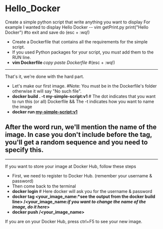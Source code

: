 # Hello_Docker

Create a simple python script that write anything you want to display
For example I wanted to display Hello Docker
-- vim getPrint.py
   print("Hello Docker")  #to exit and save do (esc + :wq!) 

- Create a Dockerfile that contains all the requirements for the simple script.
- If you used Python packages for your script, you *must* add them to the RUN line.
- <b> vim Dockerfile </b> 
*copy paste Dockerfile*  #(esc + :wq!)
   
---

That's it, we're done with the hard part.
- Let's make our first image. #Note: You must be in the Dockerfile's folder otherwise it will say "No such file".
- <b> docker build . -t my-simple-script:v1 </b>  # The dot indicates that you want to run this (or all) Dockerfile && The -t indicates how you want to name the image
- <b> docker run <my-simple-script:v1> </b>      
## After the word run, we'll mention the name of the image. In case you don't include before the tag, you'll get a random sequence and you need to specify this.

---

If you want to store your image at Docker Hub, follow these steps
- First, we need to register to Docker Hub. (remember your username & password)
- Then come back to the terminal
- <b> docker login </b>                           # Here docker will ask you for the username & password
- <b> docker tag <your_image_name:*see the output from the docker build line> <username>/<your_image_name:*if you want to change the name of the image, do it here*> </b>
- <b> docker push <username>/<your_image_name> </b>
  
 If you are on your Docker Hub, press ctrl+F5 to see your new image.
